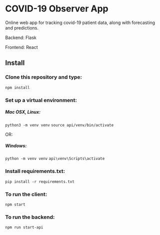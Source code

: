 # COVID-19 Observer App
Online web app for tracking covid-19 patient data, along with forecasting and predictions.

Backend: Flask

Frontend: React

## Install

### Clone this repository and type:
```npm install```

### Set up a virtual environment:

##### Mac OSX, Linux:
```python3 -m venv venv```
```source api/venv/bin/activate```

OR:

##### Windows:
```python -m venv venv```
```api\venv\Scripts\activate```


### Install requirements.txt:
```pip install -r requirements.txt```


### To run the client:
```npm start```

### To run the backend:
```npm run start-api```
